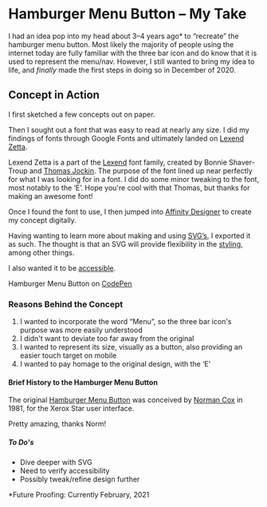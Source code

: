 # Hamburger Menu Button – My Take
I had an idea pop into my head about 3–4 years ago* to “recreate” the hamburger menu button. Most likely the majority of people using the internet today are fully familiar with the three bar icon and do know that it is used to represent the menu/nav. However, I still wanted to bring my idea to life, and *finally* made the first steps in doing so in December of 2020. 

## Concept in Action
I first sketched a few concepts out on paper.

Then I sought out a font that was easy to read at nearly any size. I did my findings of fonts through Google Fonts and ultimately landed on [Lexend Zetta](https://fonts.google.com/specimen/Lexend+Zetta).

Lexend Zetta is a part of the [Lexend](https://www.lexend.com/) font family, created by Bonnie Shaver-Troup and [Thomas Jockin](https://github.com/ThomasJockin/lexend). The purpose of the font lined up near perfectly for what I was looking for in a font. I did do some minor tweaking to the font, most notably to the ‘E’. Hope you're cool with that Thomas, but thanks for making an awesome font!

Once I found the font to use, I then jumped into [Affinity Designer](https://affinity.serif.com/en-us/designer/) to create my concept digitally.

Having wanting to learn more about making and using [SVG’s](https://css-tricks.com/using-svg/), I exported it as such. The thought is that an SVG will provide flexibility in the [styling](https://css-tricks.com/svg-properties-and-css/), among other things.

I also wanted it to be [accessible](https://www.24a11y.com/2018/accessible-svg-icons-with-inline-sprites/).

Hamburger Menu Button on [CodePen](https://codepen.io/kySuga/pen/NWRdbLW)


### Reasons Behind the Concept
1. I wanted to incorporate the word “Menu”, so the three bar icon's purpose was more easily understood
1. I didn't want to deviate too far away from the original
1. I wanted to represent its size, visually as a button, also providing an easier touch target on mobile
1. I wanted to pay homage to the original design, with the ‘E’

#### Brief History to the Hamburger Menu Button
The original [Hamburger Menu Button](https://en.wikipedia.org/wiki/Hamburger_button) was conceived by [Norman Cox](https://en.wikipedia.org/wiki/Norm_Cox_(designer)) in 1981, for the Xerox Star user interface.

Pretty amazing, thanks Norm!

##### To Do's
* Dive deeper with SVG
* Need to verify accessibility
* Possibly tweak/refine design further


*Future Proofing: Currently February, 2021